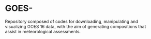 # GOES-
Repository composed of codes for downloading, manipulating and visualizing GOES 16 data, with the aim of generating compositions that assist in meteorological assessments.
